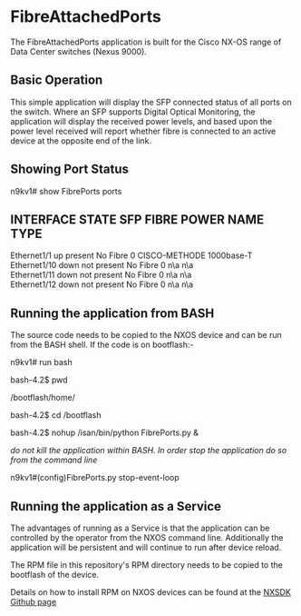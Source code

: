 # FibreAttachedPorts

The FibreAttachedPorts application is built for the Cisco NX-OS range of Data Center switches (Nexus 9000).  

## Basic Operation

This simple application will display the SFP connected status of all ports on the switch.  Where an
SFP supports Digital Optical Monitoring, the application will display the received power levels, and
based upon the power level received will report whether fibre is connected to an active device at the 
opposite end of the link.



## Showing Port Status


n9kv1# show FibrePorts ports

INTERFACE        STATE     SFP              FIBRE            POWER         NAME             TYPE             
--------------------------------------------------------------------------------------------------------------
Ethernet1/1      up        present          No Fibre         0             CISCO-METHODE    1000base-T       
Ethernet1/10     down      not present      No Fibre         0             n\a              n\a              
Ethernet1/11     down      not present      No Fibre         0             n\a              n\a              
Ethernet1/12     down      not present      No Fibre         0             n\a              n\a   



## Running the application from BASH

The source code needs to be copied to the NXOS device and can be run from the BASH shell. If the code
is on bootflash:-

n9kv1# run bash

bash-4.2$ pwd

/bootflash/home/

bash-4.2$ cd /bootflash

bash-4.2$ nohup /isan/bin/python FibrePorts.py &

*do not kill the application within BASH.  In order stop the application do so from the command line*

n9kv1#(config)FibrePorts.py stop-event-loop

## Running the application as a Service

The advantages of running as a Service is that the application can be controlled by the operator from the NXOS
command line.  Additionally the application will be persistent and will continue to run after device reload.

The RPM file in this repository's RPM directory needs to be copied to the bootflash of the device.

Details on how to install RPM on NXOS devices can be found at the [NXSDK Github page](https://github.com/ciscodevnet/nx-sdk)
